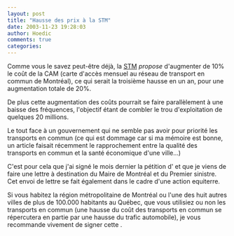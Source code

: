 ```yaml
---
layout: post
title: "Hausse des prix à la STM"
date: 2003-11-23 19:28:03
author: Hoedic
comments: true
categories: 
---
```



Comme vous le savez peut-être déjà, la <a href="http://stm.info/" title="Société de transport de Montréal">STM</a> *propose* d'augmenter de 10% le coût de la CAM (carte d'accès mensuel au réseau de transport en commun de Montréal), ce qui serait la troisième hausse en un an, pour une augmentation totale de 20%.

De plus cette augmentation des coûts pourrait se faire parallèlement à une baisse des fréquences, l'objectif étant de combler le trou d'exploitation de quelques 20 millions.

Le tout face à un gouvernement qui ne semble pas avoir pour priorité les transports en commun (ce qui est dommage car si ma mémoire est bonne, un article faisait récemment le rapprochement entre la qualité des transports en commun et la santé économique d'une ville...)

C'est pour cela que j'ai signé le mois dernier la pétition d' et que je viens de faire une lettre à destination du Maire de Montréal et du Premier sinistre. Cet envoi de lettre se fait également dans le cadre d'une action equiterre.



Si vous habitez la région métropolitaine de Montréal ou l'une des huit autres villes de plus de 100.000 habitants au Québec, que vous utilisiez ou non les transports en commun (une hausse du coût des transports en commun se répercutera en partie par une hausse du trafic automobile), je vous recommande vivement de signer cette .